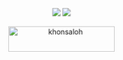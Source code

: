 <p align="center">
  <!--img src ="https://github-readme-stats.vercel.app/api?username=khonsaloh&show_icons=true&count_private=true&theme=darcula&hide_border=true&hide=issues,contribs&bg_color=00000000"-->
  <img src ="https://github-readme-stats.vercel.app/api/top-langs/?username=khonsaloh&layout=compact&hide_border=true&theme=darcula&bg_color=00000000&langs_count=6&hide=jupyter%20notebook,tex,css,php">
  <img src ="https://github-readme-streak-stats.herokuapp.com?user=khonsaloh&theme=darcula&hide_border=true&background=FFFFFF00">
  <br>
  <br>
  <a href="https://www.paypal.me/60nza10"> <img align="center" src="https://img.shields.io/badge/don-paypal-blue" height="50" width="210" alt="khonsaloh" /></a>
</p>

<!-- <p align="center">
  <img align="left" src ="https://github-readme-stats.vercel.app/api/pin/?username=khonsaloh&repo=ytdx">
  <img align="right" src ="https://github-readme-stats.vercel.app/api/pin/?username=khonsaloh&repo=pixel-weather">
</p> -->


<!--
**Aveek-Saha/aveek-saha** is a ✨ _special_ ✨ repository because its `README.md` (this file) appears on your GitHub profile.

Here are some ideas to get you started:

- 🔭 I’m currently working on ...
- 🌱 I’m currently learning ...
- 👯 I’m looking to collaborate on ...
- 🤔 I’m looking for help with ...
- 💬 Ask me about ...
- 📫 How to reach me: ...
- 😄 Pronouns: ...
- ⚡ Fun fact: ...
-->

